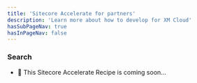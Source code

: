 ```yaml
---
title: 'Sitecore Accelerate for partners'
description: 'Learn more about how to develop for XM Cloud'
hasSubPageNav: true
hasInPageNav: false
---
```


### Search

- 🚀 This Sitecore Accelerate Recipe is coming soon...
